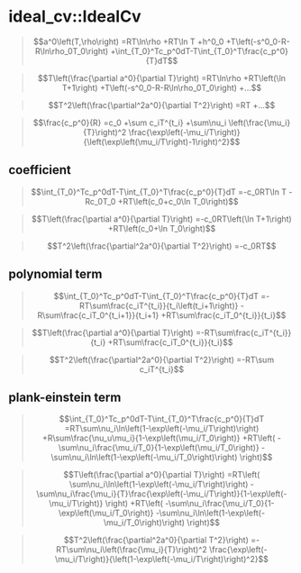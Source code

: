 
# ideal_cv::IdealCv

> $$a^0\left(T,\rho\right)
> =RT\ln\rho
> +RT\ln T
> +h^0_0
> +T\left(-s^0_0-R-R\ln\rho_0T_0\right)
> +\int_{T_0}^Tc_p^0dT-T\int_{T_0}^T\frac{c_p^0}{T}dT$$

> $$T\left(\frac{\partial a^0}{\partial T}\right)
> =RT\ln\rho
> +RT\left(\ln T+1\right)
> +T\left(-s^0_0-R-R\ln\rho_0T_0\right)
> +...$$

> $$T^2\left(\frac{\partial^2a^0}{\partial T^2}\right)
> =RT
> +...$$

> $$\frac{c_p^0}{R}
> =c_0
> +\sum c_iT^{t_i}
> +\sum\nu_i
> \left(\frac{\mu_i}{T}\right)^2
> \frac{\exp\left(-\mu_i/T\right)}{\left(\exp\left(\mu_i/T\right)-1\right)^2}$$

## coefficient

> $$\int_{T_0}^Tc_p^0dT-T\int_{T_0}^T\frac{c_p^0}{T}dT
> =-c_0RT\ln T
> -Rc_0T_0
> +RT\left(c_0+c_0\ln T_0\right)$$

> $$T\left(\frac{\partial a^0}{\partial T}\right)
> =-c_0RT\left(\ln T+1\right)
> +RT\left(c_0+\ln T_0\right)$$

> $$T^2\left(\frac{\partial^2a^0}{\partial T^2}\right)
> =-c_0RT$$

## polynomial term

> $$\int_{T_0}^Tc_p^0dT-T\int_{T_0}^T\frac{c_p^0}{T}dT
> =-RT\sum\frac{c_iT^{t_i}}{t_i\left(t_i+1\right)}
> -R\sum\frac{c_iT_0^{t_i+1}}{t_i+1}
> +RT\sum\frac{c_iT_0^{t_i}}{t_i}$$

> $$T\left(\frac{\partial a^0}{\partial T}\right)
> =-RT\sum\frac{c_iT^{t_i}}{t_i}
> +RT\sum\frac{c_iT_0^{t_i}}{t_i}$$

> $$T^2\left(\frac{\partial^2a^0}{\partial T^2}\right)
> =-RT\sum c_iT^{t_i}$$

## plank-einstein term

> $$\int_{T_0}^Tc_p^0dT-T\int_{T_0}^T\frac{c_p^0}{T}dT
> =RT\sum\nu_i\ln\left(1-\exp\left(-\mu_i/T\right)\right)
> +R\sum\frac{\nu_u\mu_i}{1-\exp\left(\mu_i/T_0\right)}
> +RT\left(
> -\sum\nu_i\frac{\mu_i/T_0}{1-\exp\left(\mu_i/T_0\right)}
> -\sum\nu_i\ln\left(1-\exp\left(-\mu_i/T_0\right)\right)
> \right)$$

> $$T\left(\frac{\partial a^0}{\partial T}\right)
> =RT\left(
> \sum\nu_i\ln\left(1-\exp\left(-\mu_i/T\right)\right)
> -\sum\nu_i\frac{\mu_i}{T}\frac{\exp\left(-\mu_i/T\right)}{1-\exp\left(-\mu_i/T\right)}
> \right)
> +RT\left(
> -\sum\nu_i\frac{\mu_i/T_0}{1-\exp\left(\mu_i/T_0\right)}
> -\sum\nu_i\ln\left(1-\exp\left(-\mu_i/T_0\right)\right)
> \right)$$

> $$T^2\left(\frac{\partial^2a^0}{\partial T^2}\right)
> =-RT\sum\nu_i\left(\frac{\mu_i}{T}\right)^2
> \frac{\exp\left(-\mu_i/T\right)}{\left(1-\exp\left(-\mu_i/T\right)\right)^2}$$

